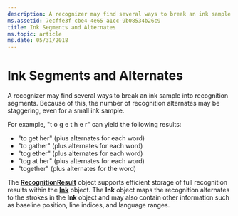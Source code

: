 ```yaml
---
description: A recognizer may find several ways to break an ink sample into recognition segments. Because of this, the number of recognition alternates may be staggering, even for a small ink sample.
ms.assetid: 7ecffe3f-cbe4-4e65-a1cc-9b08534b26c9
title: Ink Segments and Alternates
ms.topic: article
ms.date: 05/31/2018
---
```


# Ink Segments and Alternates

A recognizer may find several ways to break an ink sample into recognition segments. Because of this, the number of recognition alternates may be staggering, even for a small ink sample.

For example, "t o g e t h e r" can yield the following results:

-   "to get her" (plus alternates for each word)
-   "to gather" (plus alternates for each word)
-   "tog ether" (plus alternates for each word)
-   "tog at her" (plus alternates for each word)
-   "together" (plus alternates for the word)

The [**RecognitionResult**](/windows/desktop/api/msinkaut/nn-msinkaut-iinkrecognitionresult) object supports efficient storage of full recognition results within the [**Ink**](inkdisp-class.md) object. The **Ink** object maps the recognition alternates to the strokes in the **Ink** object and may also contain other information such as baseline position, line indices, and language ranges.

 

 



